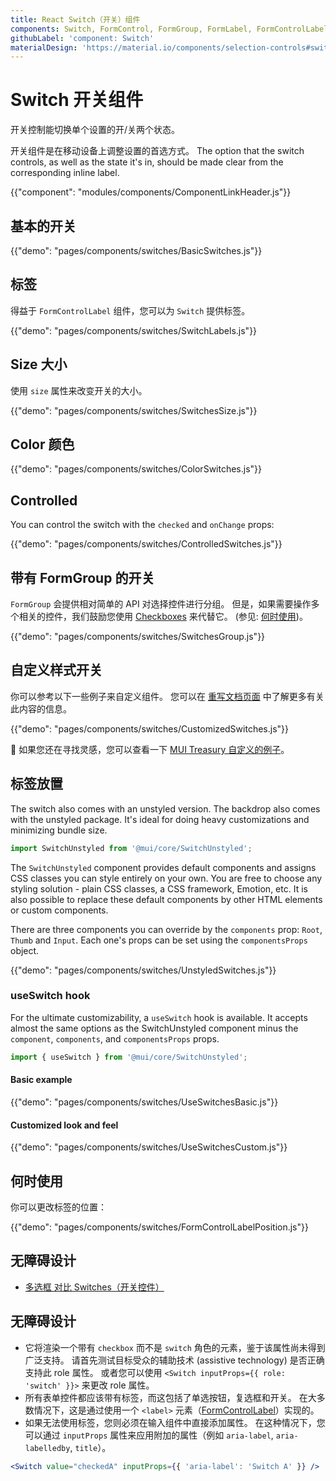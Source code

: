 ```yaml
---
title: React Switch（开关）组件
components: Switch, FormControl, FormGroup, FormLabel, FormControlLabel
githubLabel: 'component: Switch'
materialDesign: 'https://material.io/components/selection-controls#switches'
---
```


# Switch 开关组件

<p class="description">开关控制能切换单个设置的开/关两个状态。</p>

开关组件是在移动设备上调整设置的首选方式。 The option that the switch controls, as well as the state it's in, should be made clear from the corresponding inline label.

{{"component": "modules/components/ComponentLinkHeader.js"}}

## 基本的开关

{{"demo": "pages/components/switches/BasicSwitches.js"}}

## 标签

得益于 `FormControlLabel` 组件，您可以为 `Switch` 提供标签。

{{"demo": "pages/components/switches/SwitchLabels.js"}}

## Size 大小

使用 `size` 属性来改变开关的大小。

{{"demo": "pages/components/switches/SwitchesSize.js"}}

## Color 颜色

{{"demo": "pages/components/switches/ColorSwitches.js"}}

## Controlled

You can control the switch with the `checked` and `onChange` props:

{{"demo": "pages/components/switches/ControlledSwitches.js"}}

## 带有 FormGroup 的开关

`FormGroup` 会提供相对简单的 API 对选择控件进行分组。 但是，如果需要操作多个相关的控件，我们鼓励您使用 [Checkboxes](/components/checkboxes/) 来代替它。 (参见: [何时使用](#when-to-use))。

{{"demo": "pages/components/switches/SwitchesGroup.js"}}

## 自定义样式开关

你可以参考以下一些例子来自定义组件。 您可以在 [重写文档页面](/customization/how-to-customize/) 中了解更多有关此内容的信息。

{{"demo": "pages/components/switches/CustomizedSwitches.js"}}

🎨 如果您还在寻找灵感，您可以查看一下 [MUI Treasury 自定义的例子](https://mui-treasury.com/components/button)。

## 标签放置

The switch also comes with an unstyled version. The backdrop also comes with the unstyled package. It's ideal for doing heavy customizations and minimizing bundle size.

```jsx
import SwitchUnstyled from '@mui/core/SwitchUnstyled';
```

The `SwitchUnstyled` component provides default components and assigns CSS classes you can style entirely on your own. You are free to choose any styling solution - plain CSS classes, a CSS framework, Emotion, etc. It is also possible to replace these default components by other HTML elements or custom components.

There are three components you can override by the `components` prop: `Root`, `Thumb` and `Input`. Each one's props can be set using the `componentsProps` object.

{{"demo": "pages/components/switches/UnstyledSwitches.js"}}

### useSwitch hook

For the ultimate customizability, a `useSwitch` hook is available. It accepts almost the same options as the SwitchUnstyled component minus the `component`, `components`, and `componentsProps` props.

```jsx
import { useSwitch } from '@mui/core/SwitchUnstyled';
```

#### Basic example

{{"demo": "pages/components/switches/UseSwitchesBasic.js"}}

#### Customized look and feel

{{"demo": "pages/components/switches/UseSwitchesCustom.js"}}

## 何时使用

你可以更改标签的位置：

{{"demo": "pages/components/switches/FormControlLabelPosition.js"}}

## 无障碍设计

- [多选框 对比 Switches（开关控件）](https://uxplanet.org/checkbox-vs-toggle-switch-7fc6e83f10b8)

## 无障碍设计

- 它将渲染一个带有 `checkbox` 而不是 `switch` 角色的元素，鉴于该属性尚未得到广泛支持。 请首先测试目标受众的辅助技术 (assistive technology) 是否正确支持此 role 属性。 或者您可以使用 `<Switch inputProps={{ role: 'switch' }}>` 来更改 role 属性。
- 所有表单控件都应该带有标签，而这包括了单选按钮，复选框和开关。 在大多数情况下，这是通过使用一个 `<label>` 元素（[FormControlLabel](/api/form-control-label/)）实现的。
- 如果无法使用标签，您则必须在输入组件中直接添加属性。 在这种情况下，您可以通过 `inputProps` 属性来应用附加的属性（例如 `aria-label`, `aria-labelledby`, `title`）。

```jsx
<Switch value="checkedA" inputProps={{ 'aria-label': 'Switch A' }} />
```
